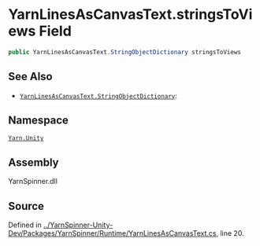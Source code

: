 # YarnLinesAsCanvasText.stringsToViews Field


```csharp
public YarnLinesAsCanvasText.StringObjectDictionary stringsToViews
```



## See Also
* [`YarnLinesAsCanvasText.StringObjectDictionary`](/api/csharp/yarn.unity/yarnlinesascanvastext.stringobjectdictionary.md): 
## Namespace
[`Yarn.Unity`](/api/csharp/yarn.unity/README.md)

## Assembly
YarnSpinner.dll

## Source
Defined in [../YarnSpinner-Unity-Dev/Packages/YarnSpinner/Runtime/YarnLinesAsCanvasText.cs](https://github.com/YarnSpinnerTool/YarnSpinner-Unity//blob/develop/Runtime/YarnLinesAsCanvasText.cs#L20), line 20.
